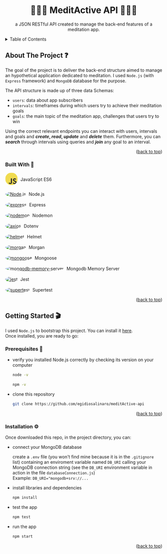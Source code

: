 <a name="readme-top"></a>

  <h1 align="center">🧘🏼‍♀️ MeditActive API 🧘🏽‍♂️</h1>

  <p align="center">
  a JSON RESTful API created to manage the back-end features of a meditation app.
  </p>

<!-- TABLE OF CONTENTS -->

<details>
  <summary>Table of Contents</summary>
  <ol>
    <li>
      <a href="#about-the-project-question">About The Project</a>
      <ul>
        <li><a href="#built-with-bricks">Built With</a></li>
      </ul>
    </li>
    <li>
      <a href="#getting-started-clapper">Getting Started</a>
      <ul>
        <li><a href="#prerequisites-pencil">Prerequisites</a></li>
        <li><a href="#installation-gear">Installation</a></li>
      </ul>
    </li>
    <li><a href="#usage-joystick">Usage</a></li>
    <li><a href="#roadmap-world_map">Roadmap</a></li>
    <li><a href="#license">License</a></li>
    <li><a href="#contact">Contact</a></li>
  </ol>
</details>

<!-- ABOUT THE PROJECT -->

## About The Project :question:

The goal of the project is to deliver the back-end structure aimed to manage an hypothetical application dedicated to meditation. I used `Node.js` (with `Express` framework) and `MongoDB` database for the purpose.

The API structure is made up of three data Schemas:

- `users`: data about app subscribers
- `intervals`: timeframes during which users try to achieve their meditation goals
- `goals`: the main topic of the meditation app, challenges that users try to win

Using the correct relevant endpoints you can interact with users, intervals and goals and <strong>_create_, _read_, _update_</strong> and <strong>_delete_</strong> them. Furthermore, you can <strong>_search_</strong> through intervals using queries and <strong>_join_</strong> any goal to an interval.

<p align="right">(<a href="#readme-top">back to top</a>)</p>

### Built With :bricks:

<p>
<div style="display:flex;  align-items:center;"><a href="https://developer.mozilla.org/en-US/docs/Web/JavaScript" target="_blank" rel="noreferrer"> <img src="https://raw.githubusercontent.com/devicons/devicon/master/icons/javascript/javascript-original.svg" alt="javascript" width="40" height="40" style="border-radius:100%; margin-right:9px;"/> </a> JavaScript ES6</div> <br>
<div style="display:flex;  align-items:center;"><a href="https://nodejs.org" target="_blank" rel="noreferrer"> <img src="https://github.com/egidiosalinaro/meditActive-api/assets/129901135/6fa796d2-1a65-418f-beb2-d2f3b4b7cfae" alt="Node.js" width="40" height="40" style="border-radius:100%; margin-right:9px;"/> </a> Node.js</div> <br>
<div style="display:flex;  align-items:center;"><a href="https://expressjs.com" target="_blank" rel="noreferrer"> <img src="https://github.com/egidiosalinaro/meditActive-api/assets/129901135/dc79390b-0a0c-427b-a27a-5bfc996b8d74" alt="express" width="40" height="40" style="border-radius:100%; margin-right:9px;"/> </a> Express</div> <br>
<div style="display:flex;  align-items:center;"><a href="https://www.npmjs.com/package/nodemon" target="_blank" rel="noreferrer"> <img src="https://github.com/egidiosalinaro/meditActive-api/assets/129901135/dc4ca9ac-ebb3-4f0f-b996-e2ded61b9321" alt="nodemon" width="40" height="40" style="border-radius:100%; margin-right:9px;"/> </a> Nodemon</div> <br>
<div style="display:flex;  align-items:center;"><a href="https://www.npmjs.com/package/dotenv" target="_blank" rel="noreferrer"> <img src="https://github.com/egidiosalinaro/hackernews-noframework/assets/129901135/8c11269d-5b85-4ac4-aeca-f72770507c1f" alt="axios" width="40" height="40" style="border-radius:100%; margin-right:9px;"/> </a> Dotenv</div><br>
<div style="display:flex;  align-items:center;"><a href="https://www.npmjs.com/package/helmet" target="_blank" rel="noreferrer"> <img src="https://github.com/egidiosalinaro/meditActive-api/assets/129901135/5885a573-8bc5-400e-8ea2-d787f63b8f34" alt="helmet" width="40" height="40" style="border-radius:100%; margin-right:9px;"/> </a> Helmet</div> <br>
<div style="display:flex;  align-items:center;"><a href="https://www.npmjs.com/package/morgan" target="_blank" rel="noreferrer"> <img src="https://github.com/egidiosalinaro/meditActive-api/assets/129901135/362b9707-0ada-4944-a209-92808fa84ae5" alt="morgan" width="40" height="40" style="border-radius:100%; margin-right:9px;"/> </a> Morgan</div> <br>
<div style="display:flex;  align-items:center;"><a href="https://www.npmjs.com/package/mongoose" target="_blank" rel="noreferrer"> <img src="https://github.com/egidiosalinaro/meditActive-api/assets/129901135/6320d16a-a96f-42a8-bdad-3eac87841776" alt="mongoose" width="40" height="40" style="border-radius:100%; margin-right:9px;"/> </a> Mongoose</div> <br>
<div style="display:flex;  align-items:center;"><a href="https://www.mongodb.com" target="_blank" rel="noreferrer"> <img src="https://github.com/egidiosalinaro/meditActive-api/assets/129901135/e2b8cd9f-50a8-40ba-bc29-e263378d3b0b" alt="mongodb-memory-server" width="40" height="40" style="border-radius:100%; margin-right:9px;"/> </a> Mongodb Memory Server</div> <br>
<div style="display:flex;  align-items:center;"><a href="https://www.npmjs.com/package/jest" target="_blank" rel="noreferrer"> <img src="https://github.com/egidiosalinaro/meditActive-api/assets/129901135/65af32f3-6b76-4818-821a-9eb46b3c89a8" alt="jest" width="40" height="40" style="border-radius:100%; margin-right:9px;"/> </a> Jest</div> <br>
<div style="display:flex;  align-items:center;"><a href="https://www.npmjs.com/package/supertest" target="_blank" rel="noreferrer"> <img src="https://github.com/egidiosalinaro/meditActive-api/assets/129901135/3aa86af9-1881-44a2-9850-89ab1da8a817" alt="supertest" width="40" height="40" style="border-radius:100%; margin-right:9px;"/> </a> Supertest</div>
</p>

<p align="right">(<a href="#readme-top">back to top</a>)</p>

<!-- GETTING STARTED -->

## Getting Started :clapper:

I used `Node.js` to bootstrap this project. You can install it [here](https://nodejs.org/en). <br>
Once installed, you are ready to go:

### Prerequisites :pencil:

* verify you installed Node.js correctly by checking its version on your computer
  
  ```sh
  node -v
  ```
  ```sh
  npm -v
  ```
* clone this repository
  
  ```sh
  git clone https://github.com/egidiosalinaro/meditActive-api
  ```
  
<p align="right">(<a href="#readme-top">back to top</a>)</p>

### Installation :gear:

Once downloaded this repo, in the project directory, you can:

* connect your MongoDB database

  create a `.env` file (you won't find mine because it is in the `.gitignore` list) containing an enviroment variable named `DB_URI` calling your MongoDB connection string (see the `DB_URI` environment variable in action in the file `databaseConnection.js`) <br>
  Example: `DB_URI="mongodb+srv://...`

* install libraries and dependencies
  ```sh
  npm install
  
* test the app
  ```sh
  npm test
  ```

* run the app
  ```sh
  npm start
  ```

<p align="right">(<a href="#readme-top">back to top</a>)</p>

